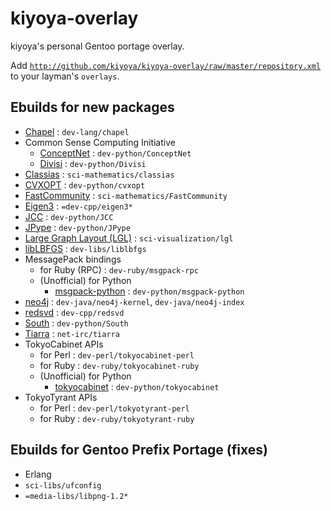 # kiyoya-overlay

kiyoya's personal Gentoo portage overlay.

Add <code>http://github.com/kiyoya/kiyoya-overlay/raw/master/repository.xml</code> to your layman's <code>overlays</code>.

## Ebuilds for new packages

* [Chapel](http://chapel.cray.com) : <code>dev-lang/chapel</code>
* Common Sense Computing Initiative
	* [ConceptNet](http://csc.media.mit.edu/conceptnet) : <code>dev-python/ConceptNet</code>
	* [Divisi](http://csc.media.mit.edu/divisi) : <code>dev-python/Divisi</code>
* [Classias](http://www.chokkan.org/software/classias/) : <code>sci-mathematics/classias</code>
* [CVXOPT](http://abel.ee.ucla.edu/cvxopt/) : <code>dev-python/cvxopt</code>
* [FastCommunity](http://www.cs.unm.edu/~aaron/research/fastmodularity.htm) : <code>sci-mathematics/FastCommunity</code>
* [Eigen3](http://eigen.tuxfamily.org/) : <code>=dev-cpp/eigen3*</code>
* [JCC](http://pypi.python.org/pypi/JCC/) : <code>dev-python/JCC</code>
* [JPype](http://jpype.sourceforge.net/) : <code>dev-python/JPype</code>
* [Large Graph Layout (LGL)](http://lgl.sourceforge.net/) : <code>sci-visualization/lgl</code>
* [libLBFGS](http://www.chokkan.org/software/liblbfgs/) : <code>dev-libs/liblbfgs</code>
* MessagePack bindings
	* for Ruby (RPC) : <code>dev-ruby/msgpack-rpc</code>
	* (Unofficial) for Python
		* [msgpack-python](http://pypi.python.org/pypi/msgpack-python) : <code>dev-python/msgpack-python</code>
* [neo4j](http://neo4j.org) : <code>dev-java/neo4j-kernel</code>, <code>dev-java/neo4j-index</code>
* [redsvd](http://code.google.com/p/redsvd/) : <code>dev-cpp/redsvd</code>
* [South](http://pypi.python.org/pypi/South) : <code>dev-python/South</code>
* [Tiarra](http://www.clovery.jp/tiarra/) : <code>net-irc/tiarra</code>
* TokyoCabinet APIs
	* for Perl : <code>dev-perl/tokyocabinet-perl</code>
	* for Ruby : <code>dev-ruby/tokyocabinet-ruby</code>
	* (Unofficial) for Python
		* [tokyocabinet](http://pypi.python.org/pypi/tokyocabinet) : <code>dev-python/tokyocabinet</code>
* TokyoTyrant APIs
	* for Perl : <code>dev-perl/tokyotyrant-perl</code>
	* for Ruby : <code>dev-ruby/tokyotyrant-ruby</code>

## Ebuilds for Gentoo Prefix Portage (fixes)

* Erlang
* <code>sci-libs/ufconfig</code>
* <code>=media-libs/libpng-1.2*</code>

